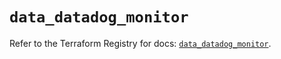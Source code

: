 # `data_datadog_monitor`

Refer to the Terraform Registry for docs: [`data_datadog_monitor`](https://registry.terraform.io/providers/datadog/datadog/3.38.0/docs/data-sources/monitor).

